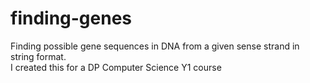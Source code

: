 # finding-genes

Finding possible gene sequences in DNA from a given sense strand in string format.  
I created this for a DP Computer Science Y1 course
